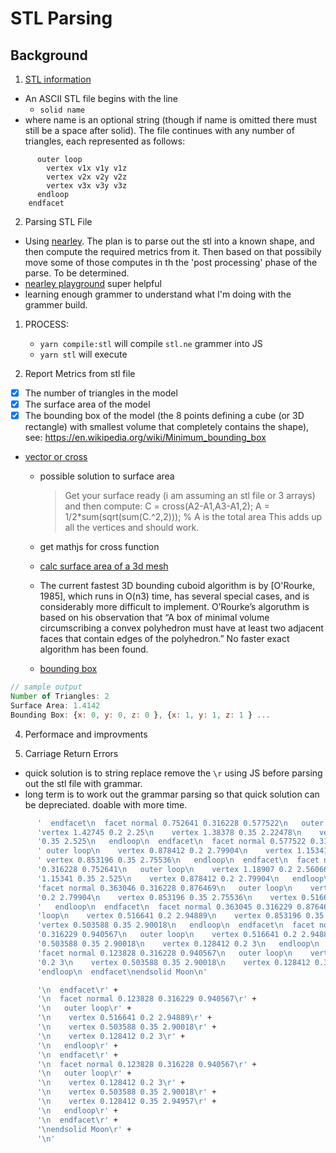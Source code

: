 # STL Parsing

## Background

1. [STL information](https://en.wikipedia.org/wiki/STL_(file_format))

- An ASCII STL file begins with the line
  - `solid name`
- where name is an optional string (though if name is omitted there must still be a space after solid). The file continues with any number of triangles, each represented as follows:

```facet normal ni nj nk
      outer loop
        vertex v1x v1y v1z
        vertex v2x v2y v2z
        vertex v3x v3y v3z
      endloop
    endfacet
```

2. Parsing STL File
  - Using [nearley](https://nearley.js.org/). The plan is to parse out the stl into a known shape, and then compute the required metrics from it. Then based on that possibily move some of those computes in th the 'post processing' phase of the parse. To be determined. 
  - [nearley playground](http://omrelli.ug/nearley-playground/) super helpful
  - learning enough grammer to understand what I'm doing with the grammer build. 

  1. PROCESS:
      - `yarn compile:stl` will compile `stl.ne` grammer into JS
      - `yarn stl` will execute 

3. Report Metrics from stl file

  - [x] The number of triangles in the model
  - [x] The surface area of the model
  - [x] The bounding box of the model (the 8 points defining a cube (or 3D rectangle) with smallest volume that completely contains the shape), see: https://en.wikipedia.org/wiki/Minimum_bounding_box

  - [vector or cross](http://math.ucsd.edu/~lni/math20e/l2.pdf)
    - possible solution to surface area
      > Get your surface ready (i am assuming an stl file or 3 arrays) and then compute:
      C = cross(A2-A1,A3-A1,2);
      A = 1/2*sum(sqrt(sum(C.^2,2))); % A is the total area
      This adds up all the vertices and should work.

    - get mathjs for cross function
    - [calc surface area of a 3d mesh](https://stackoverflow.com/questions/26312570/calculate-surface-area-of-a-3d-mesh)

    - The current fastest 3D bounding cuboid algorithm is by [O'Rourke, 1985], which runs in O(n3) time, has several special cases, and is considerably more difficult to implement. O’Rourke’s algoruthm is based on his observation that “A box of minimal volume circumscribing a convex polyhedron must have at least two adjacent faces that contain edges of the polyhedron.” No faster exact algorithm has been found.

    - [bounding box](http://geomalgorithms.com/a08-_containers.html)


```js
// sample output
Number of Triangles: 2
Surface Area: 1.4142
Bounding Box: {x: 0, y: 0, z: 0 }, {x: 1, y: 1, z: 1 } ...
```

4. Performace and improvments

5. Carriage Return Errors

- quick solution is to string replace remove the `\r` using JS before parsing out the stl file with grammar. 
- long term is to work out the grammar parsing so that quick solution can be depreciated. doable with more time.

```sh
      '  endfacet\n  facet normal 0.752641 0.316228 0.577522\n   outer loop\n    ' +
      'vertex 1.42745 0.2 2.25\n    vertex 1.38378 0.35 2.22478\n    vertex 1.15341 ' +
      '0.35 2.525\n   endloop\n  endfacet\n  facet normal 0.577522 0.316228 0.752641\n  ' +
      ' outer loop\n    vertex 0.878412 0.2 2.79904\n    vertex 1.15341 0.35 2.525\n   ' +
      ' vertex 0.853196 0.35 2.75536\n   endloop\n  endfacet\n  facet normal 0.577522 ' +
      '0.316228 0.752641\n   outer loop\n    vertex 1.18907 0.2 2.56066\n    vertex ' +
      '1.15341 0.35 2.525\n    vertex 0.878412 0.2 2.79904\n   endloop\n  endfacet\n  ' +
      'facet normal 0.363046 0.316228 0.876469\n   outer loop\n    vertex 0.878412 ' +
      '0.2 2.79904\n    vertex 0.853196 0.35 2.75536\n    vertex 0.516641 0.2 2.94889\n' +
      '   endloop\n  endfacet\n  facet normal 0.363045 0.316229 0.876469\n   outer ' +
      'loop\n    vertex 0.516641 0.2 2.94889\n    vertex 0.853196 0.35 2.75536\n    ' +
      'vertex 0.503588 0.35 2.90018\n   endloop\n  endfacet\n  facet normal 0.123828 ' +
      '0.316229 0.940567\n   outer loop\n    vertex 0.516641 0.2 2.94889\n    vertex ' +
      '0.503588 0.35 2.90018\n    vertex 0.128412 0.2 3\n   endloop\n  endfacet\n  ' +
      'facet normal 0.123828 0.316228 0.940567\n   outer loop\n    vertex 0.128412 ' +
      '0.2 3\n    vertex 0.503588 0.35 2.90018\n    vertex 0.128412 0.35 2.94957\n   ' +
      'endloop\n  endfacet\nendsolid Moon\n'
```

```sh
      '\n  endfacet\r' +
      '\n  facet normal 0.123828 0.316229 0.940567\r' +
      '\n   outer loop\r' +
      '\n    vertex 0.516641 0.2 2.94889\r' +
      '\n    vertex 0.503588 0.35 2.90018\r' +
      '\n    vertex 0.128412 0.2 3\r' +
      '\n   endloop\r' +
      '\n  endfacet\r' +
      '\n  facet normal 0.123828 0.316228 0.940567\r' +
      '\n   outer loop\r' +
      '\n    vertex 0.128412 0.2 3\r' +
      '\n    vertex 0.503588 0.35 2.90018\r' +
      '\n    vertex 0.128412 0.35 2.94957\r' +
      '\n   endloop\r' +
      '\n  endfacet\r' +
      '\nendsolid Moon\r' +
      '\n'
```

